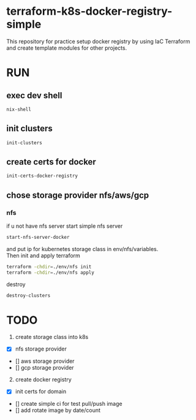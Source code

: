 # terraform-k8s-docker-registry-simple
This repository for practice setup docker registry by using IaC Terraform and create template modules for other projects.

# RUN 

## exec dev shell
```bash
nix-shell 
```
## init clusters 

```bash
init-clusters
```
## create certs for docker 
```bash
init-certs-docker-registry
```
## chose storage provider nfs/aws/gcp
### nfs
if u not have nfs server start simple nfs server 
```bash
start-nfs-server-docker
```
and put ip for kubernetes storage class in env/nfs/variables.<br>
Then init and apply terraform
```bash
terraform -chdir=./env/nfs init
terraform -chdir=./env/nfs apply
```
destroy
```bash
destroy-clusters
``` 



# TODO
1) create storage class into k8s
- [x] nfs storage provider 
- [] aws storage provider
- [] gcp storage provider
2) create docker registry 
- [x] init certs for domain
- [] create simple ci for test pull/push image
- [] add rotate image by date/count

